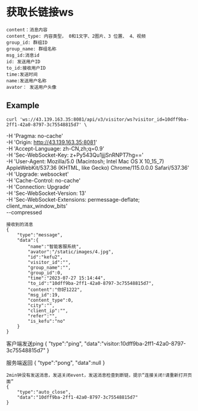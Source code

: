 # 获取长链接ws

    content：消息内容
    content_type: 内容类型， 0和1文字、2图片、3 位置、 4、视频
    group_id: 群组ID
    group_name: 群组名称
    msg_id:消息id
    id: 发送用户ID
    to_id:接收用户ID
    time:发送时间
    name:发送用户名称
    avator： 发送用户头像


## Example

    curl 'ws://43.139.163.35:8081/api/v3/visitor/ws?visitor_id=10dff9ba-2ff1-42a0-8797-3c75548815d7' \
  -H 'Pragma: no-cache' \
  -H 'Origin: http://43.139.163.35:8081' \
  -H 'Accept-Language: zh-CN,zh;q=0.9' \
  -H 'Sec-WebSocket-Key: z+Py543Qu1jjjSnRNPT7hg==' \
  -H 'User-Agent: Mozilla/5.0 (Macintosh; Intel Mac OS X 10_15_7) AppleWebKit/537.36 (KHTML, like Gecko) Chrome/115.0.0.0 Safari/537.36' \
  -H 'Upgrade: websocket' \
  -H 'Cache-Control: no-cache' \
  -H 'Connection: Upgrade' \
  -H 'Sec-WebSocket-Version: 13' \
  -H 'Sec-WebSocket-Extensions: permessage-deflate; client_max_window_bits' \
  --compressed




    接收到的消息
    {
        "type":"message",
        "data":{
            "name":"智能客服系统",
            "avator":"/static/images/4.jpg",
            "id":"kefu2",
            "visitor_id":"",
            "group_name":"",
            "group_id":0,
            "time":"2023-07-27 15:14:44",
            "to_id":"10dff9ba-2ff1-42a0-8797-3c75548815d7",
            "content":"你好1222",
            "msg_id":19,
            "content_type":0,
            "city":"",
            "client_ip":"",
            "refer":"",
            "is_kefu":"no"
        }
    }





   客户端发送ping
  {
      "type":"ping",
      "data":"visitor:10dff9ba-2ff1-42a0-8797-3c75548815d7"
  }

   服务端返回
   {
      "type":"pong",
      "data":null
    }


    2min钟没有发送消息，发送关闭event，发送消息检查到断链，提示“连接关闭!请重新打开页面”
    {
        "type":"auto_close",
        "data":"10dff9ba-2ff1-42a0-8797-3c75548815d7"
    }
